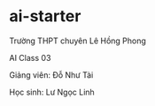 # ai-starter

Trường THPT chuyên Lê Hồng Phong

AI Class 03

Giảng viên: Đỗ Như Tài

Học sinh: Lư Ngọc Linh

